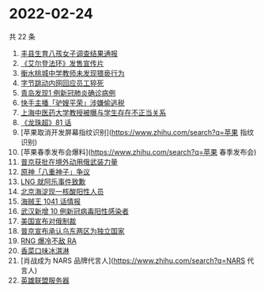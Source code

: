 # 2022-02-24

共 22 条

<!-- BEGIN -->
<!-- 最后更新时间 Thu Feb 24 2022 11:12:58 GMT+0800 (China Standard Time) -->

1. [丰县生育八孩女子调查结果通报](https://www.zhihu.com/search?q=丰县八孩)
1. [《艾尔登法环》发售宣传片](https://www.zhihu.com/search?q=艾尔登法环)
1. [衡水桃城中学教师未发现猥亵行为](https://www.zhihu.com/search?q=衡水桃城中学)
1. [字节跳动内网回应员工猝死](https://www.zhihu.com/search?q=字节跳动员工)
1. [青岛发现1 例新冠肺炎确诊病例](https://www.zhihu.com/search?q=青岛新增)
1. [快手主播「驴嫂平荣」涉嫌偷逃税](https://www.zhihu.com/search?q=快手主播)
1. [上海中医药大学教授被曝与学生存在不正当关系](https://www.zhihu.com/search?q=上海中医药大学)
1. [《龙珠超》81 话](https://www.zhihu.com/search?q=龙珠)
1. [苹果取消开发屏幕指纹识别](https://www.zhihu.com/search?q=苹果 指纹识别)
1. [苹果春季发布会爆料](https://www.zhihu.com/search?q=苹果 春季发布会)
1. [普京获批在境外动用俄武装力量](https://www.zhihu.com/search?q=普京)
1. [原神「八重神子」争议](https://www.zhihu.com/search?q=八重神子)
1. [LNG 就阿乐事件致歉](https://www.zhihu.com/search?q=ale)
1. [北京海淀现一核酸阳性人员](https://www.zhihu.com/search?q=北京海淀)
1. [海贼王 1041 话情报](https://www.zhihu.com/search?q=海贼王)
1. [武汉新增 10 例新冠病毒阳性感染者](https://www.zhihu.com/search?q=武汉新增)
1. [美国宣布对俄制裁](https://www.zhihu.com/search?q=美国制裁俄罗斯)
1. [普京宣布承认乌东两区为独立国家](https://www.zhihu.com/search?q=俄罗斯乌克兰)
1. [RNG 爆冷不敌 RA](https://www.zhihu.com/search?q=rng)
1. [香菜口味冰淇淋](https://www.zhihu.com/search?q=香菜冰淇淋)
1. [肖战成为 NARS 品牌代言人](https://www.zhihu.com/search?q=NARS 代言人)
1. [英雄联盟服务器](https://www.zhihu.com/search?q=英雄联盟)

<!-- END -->

